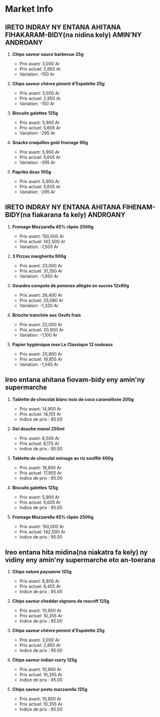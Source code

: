 # Market Info

## IRETO INDRAY NY ENTANA AHITANA FIHAKARAM-BIDY(na nidina kely) AMIN'NY ANDROANY

1. **Chips saveur sauce barbecue 25g**
   - Prix avant: 3,000 Ar
   - Prix actuel: 2,850 Ar
   - Variation: -150 Ar

2. **Chips saveur chèvre piment d'Espelette 25g**
   - Prix avant: 3,000 Ar
   - Prix actuel: 2,850 Ar
   - Variation: -150 Ar

3. **Biscuits galettes 125g**
   - Prix avant: 5,900 Ar
   - Prix actuel: 5,605 Ar
   - Variation: -295 Ar

4. **Snacks craquilles goût fromage 90g**
   - Prix avant: 5,900 Ar
   - Prix actuel: 5,605 Ar
   - Variation: -295 Ar

5. **Paprika doux 100g**
   - Prix avant: 5,900 Ar
   - Prix actuel: 5,605 Ar
   - Variation: -295 Ar

## IRETO INDRAY NY ENTANA AHITANA FIHENAM-BIDY(na fiakarana fa kely) ANDROANY

1. **Fromage Mozzarella 45% râpée 2500g**
   - Prix avant: 150,000 Ar
   - Prix actuel: 142,500 Ar
   - Variation: -7,500 Ar

2. **3 Pizzas margherita 900g**
   - Prix avant: 33,000 Ar
   - Prix actuel: 31,350 Ar
   - Variation: -1,650 Ar

3. **Gourdes compote de pommes allégée en sucres 12x90g**
   - Prix avant: 26,400 Ar
   - Prix actuel: 25,080 Ar
   - Variation: -1,320 Ar

4. **Brioche tranchée aux Oeufs frais**
   - Prix avant: 22,000 Ar
   - Prix actuel: 20,900 Ar
   - Variation: -1,100 Ar

5. **Papier hygiénique rose Le Classique 12 rouleaux**
   - Prix avant: 20,900 Ar
   - Prix actuel: 19,855 Ar
   - Variation: -1,045 Ar

## Ireo entana ahitana fiovam-bidy eny amin'ny supermarche

1. **Tablette de chocolat blanc noix de coco caramélisée 200g**
   - Prix avant: 14,900 Ar
   - Prix actuel: 14,155 Ar
   - Indice de prix : 95.00

2. **Gel douche monoï 250ml**
   - Prix avant: 6,500 Ar
   - Prix actuel: 6,175 Ar
   - Indice de prix : 95.00

3. **Tablette de chocolat  ménage au riz soufflé 400g**
   - Prix avant: 18,900 Ar
   - Prix actuel: 17,955 Ar
   - Indice de prix : 95.00

4. **Biscuits galettes 125g**
   - Prix avant: 5,900 Ar
   - Prix actuel: 5,605 Ar
   - Indice de prix : 95.00

5. **Fromage Mozzarella 45% râpée 2500g**
   - Prix avant: 150,000 Ar
   - Prix actuel: 142,500 Ar
   - Indice de prix : 95.00

## Ireo entana hita midina(na niakatra fa kely) ny vidiny eny amin'ny supermarche eto an-toerana

1. **Chips nature paysanne 125g**
   - Prix avant: 8,900 Ar
   - Prix actuel: 8,455 Ar
   - Indice de prix : 95.00

2. **Chips saveur cheddar oignons de roscoff 125g**
   - Prix avant: 10,900 Ar
   - Prix actuel: 10,355 Ar
   - Indice de prix : 95.00

3. **Chips saveur chèvre piment d'Espelette 25g**
   - Prix avant: 3,000 Ar
   - Prix actuel: 2,850 Ar
   - Indice de prix : 95.00

4. **Chips saveur indian curry 125g**
   - Prix avant: 10,900 Ar
   - Prix actuel: 10,355 Ar
   - Indice de prix : 95.00

5. **Chips saveur pesto mozzarella 125g**
   - Prix avant: 10,900 Ar
   - Prix actuel: 10,355 Ar
   - Indice de prix : 95.00

